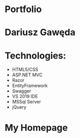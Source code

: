 # Portfolio
# Dariusz Gawęda
# Technologies: 
- HTML5/CSS
- ASP.NET MVC
- Razor
- EntityFramework
- Swagger
- VS 2019 IDE
- MSSql Server
- jQuery
# My Homepage
